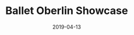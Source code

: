 ---
layout: post
title:  "Ballet Oberlin Showcase"
date:   2019-04-13
categories: Theatre
type: Lighting
thumbnail: 
org: Ballet Oberlin
show-type: Dance
role: Lighting Design and Light and Sound Boards Operator
start: 2019-04-07
rank: 
---